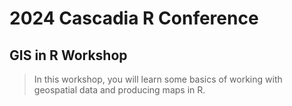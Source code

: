 # 2024 Cascadia R Conference 

## GIS in R Workshop

> In this workshop, you will learn some basics of working with geospatial data and producing maps in R.



